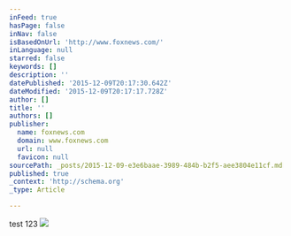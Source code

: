 ```yaml
---
inFeed: true
hasPage: false
inNav: false
isBasedOnUrl: 'http://www.foxnews.com/'
inLanguage: null
starred: false
keywords: []
description: ''
datePublished: '2015-12-09T20:17:30.642Z'
dateModified: '2015-12-09T20:17:17.728Z'
author: []
title: ''
authors: []
publisher:
  name: foxnews.com
  domain: www.foxnews.com
  url: null
  favicon: null
sourcePath: _posts/2015-12-09-e3e6baae-3989-484b-b2f5-aee3804e11cf.md
published: true
_context: 'http://schema.org'
_type: Article

---
```

test 123
![](http://a57.foxnews.com/www.foxnews.com/images/root_images/0/0/farook-1-edit_20151209_141058.jpg)